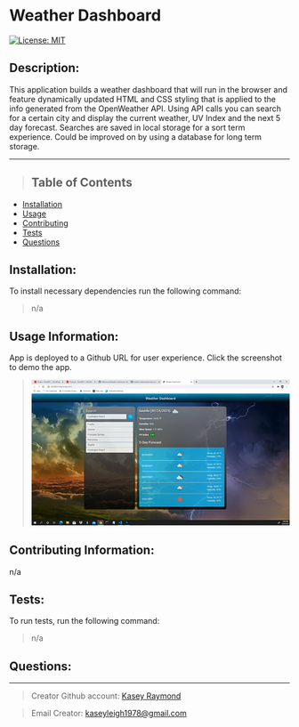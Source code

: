 # Weather Dashboard

[![License: MIT](https://img.shields.io/badge/License-MIT-yellow.svg)](https://opensource.org/licenses/MIT)

## Description:

This application builds a weather dashboard that will run in the browser and feature dynamically updated HTML and CSS styling that is applied to the info generated from the OpenWeather API. Using API calls you can search for a certain city and display the current weather, UV Index and the next 5 day forecast. Searches are saved in local storage for a sort term experience. Could be improved on by using a database for long term storage.

---

> ## Table of Contents

- [Installation](#installation)
- [Usage](#usage)
- [Contributing](#contributing)
- [Tests](#tests)
- [Questions](#questions)

## Installation:

To install necessary dependencies run the following command:

> n/a

## Usage Information:

App is deployed to a Github URL for user experience. Click the screenshot to demo the app.

> <a href= "https://kcraymond.github.io/Weather-Dashboard/"> <img src="./assets/app-screenshot.jpg" width="550"></a>

## Contributing Information:

n/a

## Tests:

To run tests, run the following command:

> n/a

## Questions:

---

> Creator Github account: [Kasey Raymond](https://api.github.com/users/KcRaymond)

> Email Creator: [kaseyleigh1978@gmail.com](mailto:)
